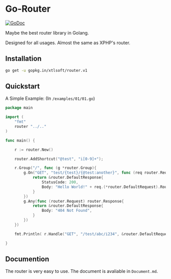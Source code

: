 # Go-Router

[![GoDoc](https://godoc.org/github.com/xtlsoft/router?status.svg)](https://godoc.org/github.com/xtlsoft/router)

Maybe the best router library in Golang.

Designed for all usages. Almost the same as XPHP's router.

## Installation

```bash
go get -u gopkg.in/xtlsoft/router.v1
```

## Quickstart

A Simple Example: (In `/examples/01/01.go`)

```go
package main

import (
    "fmt"
    router "../.."
)

func main() {

    r := router.New()

    router.AddShortcut("@test", "i[0-9]+");

    r.Group("/", func (g *router.Group){
        g.On("GET", "test/{test}/{@test:another}", func (req router.Request) router.Response {
            return &router.DefaultResponse{
                StatusCode: 200,
                Body: "Hello World!" + req.(*router.DefaultRequest).RouterVariable["test"],
            }
        })
        g.Any(func (router.Request) router.Response{
            return &router.DefaultResponse{
                Body: "404 Not Found",
            }
        })
    })

    fmt.Println( r.Handle("GET", "/test/abc/i234", &router.DefaultRequest{}) )

}
```

## Documention

The router is very easy to use.
The document is avaliable in `Document.md`.